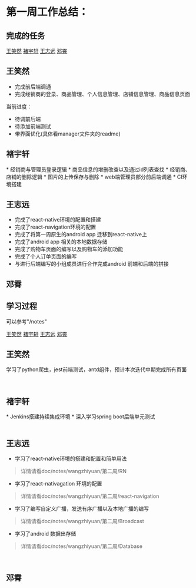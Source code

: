 # 第一周工作总结：


## 完成的任务

<span>
<a href="#wxr1" >王笑然</a>
<a href="#cyx1" >褚宇轩</a>
<a href="#wzy1" >王志远</a>
<a href="#dx1"  >邓霄</a>
</span>

<div id="wxr1" >
<h2>王笑然</h2>

* 完成前后端调通
* 完成经销商的登录、商品管理、个人信息管理、店铺信息管理、商品信息页面

当前进度：

* 待调前后端
* 待添加前端测试
* 带界面优化(具体看manager文件夹的readme)

</div>
<div id="cyx1" >
<h2>褚宇轩</h2>
* 经销商与管理员登录逻辑
* 商品信息的增删改查以及通过id列表查找
* 经销商、店铺的删除逻辑
* 图片的上传保存与删除
* web端管理员部分前后端调通
* CI环境搭建

</div>
<div id="wzy1" >
<h2>王志远</h2>

- 完成了react-native环境的配置和搭建
- 完成了react-navigation环境的配置
- 完成了将第一周原生的android app 迁移到react-native上
- 完成了android app 相关的本地数据存储
- 完成了购物车页面的编写以及购物车的添加功能
- 完成了个人订单页面的编写
- 与进行后端编写的小组成员进行合作完成android 前端和后端的拼接
</div>
<div id="dx1" >
<h2>邓霄</h2>

</div>

## 学习过程

可以参考"/notes"

<span>
<a href="#wxr1" >王笑然</a>
<a href="#cyx1" >褚宇轩</a>
<a href="#wzy1" >王志远</a>
<a href="#dx1"  >邓霄</a>
</span>

<div id="wxr2" >
<h2>王笑然</h2>

学习了python爬虫，jest前端测试，antd组件，预计本次迭代中期完成所有页面
</div>
<br />
<div id="cyx2" >
<h2>褚宇轩</h2>
* Jenkins搭建持续集成环境
* 深入学习spring boot后端单元测试

</div>
<br />

<div id="wzy2" >
<h2>王志远</h2>

- 学习了react-native环境的搭建和配置和简单用法
> 详情请看doc/notes/wangzhiyuan/第二周/RN
- 学习了react-nativagation 环境的配置
> 详情请看doc/notes/wangzhiyuan/第二周/react-navigation
- 学习了编写自定义广播，发送有序广播以及本地广播的编写
> 详情请看doc/notes/wangzhiyuan/第二周/Broadcast
- 学习了android 数据出存储
> 详情请看doc/notes/wangzhiyuan/第二周/Database

</div>
<br />
<div id="dx2" >
<h2>邓霄</h2>


</div>
